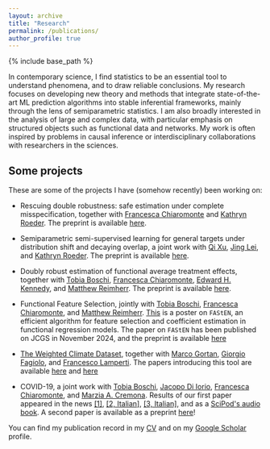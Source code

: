 ```yaml
---
layout: archive
title: "Research"
permalink: /publications/
author_profile: true
---
```


{% include base_path %}

In contemporary science, I find statistics to be an essential tool to understand phenomena, and to draw reliable conclusions. My research focuses on developing new theory and methods that integrate state-of-the-art ML prediction algorithms into stable inferential frameworks, mainly through the lens of semiparametric statistics. I am also broadly interested in the analysis of large and complex data, with particular emphasis on structured objects such as functional data and networks. My work is often inspired by problems in causal inference or interdisciplinary collaborations with researchers in the sciences.

## Some projects

These are some of the projects I have (somehow recently) been working on:

- Rescuing double robustness: safe estimation under complete misspecification, together with [Francesca Chiaromonte](https://sites.psu.edu/chiaromonte/) and [Kathryn Roeder](https://kathrynmroeder.github.io/). The preprint is available [here](https://arxiv.org/abs/2509.22446).

- Semiparametric semi-supervised learning for general targets under distribution shift and decaying overlap, a joint work with [Qi Xu](https://statsqixu.github.io/), [Jing Lei](https://www.stat.cmu.edu/~jinglei/), and [Kathryn Roeder](https://kathrynmroeder.github.io/). The preprint is available [here](https://arxiv.org/abs/2505.06452).

- Doubly robust estimation of functional average treatment effects, together with [Tobia Boschi](https://research.ibm.com/people/tobia-boschi), [Francesca Chiaromonte](https://sites.psu.edu/chiaromonte/), [Edward H. Kennedy](https://www.ehkennedy.com/), and [Matthew Reimherr](http://www.personal.psu.edu/mlr36/). The preprint is available [here](https://arxiv.org/abs/2501.06024).

- Functional Feature Selection, jointly with [Tobia Boschi](https://research.ibm.com/people/tobia-boschi), [Francesca Chiaromonte](https://sites.psu.edu/chiaromonte/), and [Matthew Reimherr](http://www.personal.psu.edu/mlr36/). [This](https://testalorenzo.github.io/files/FAStEN_poster.pdf) is a poster on `FAStEN`, an efficient algorithm for feature selection and coefficient estimation in functional regression models. The paper on `FAStEN` has been published on JCGS in November 2024, and the preprint is available [here](https://arxiv.org/abs/2303.14801)

- [The Weighted Climate Dataset](https://weightedclimatedata.streamlit.app/ 'climate'), together with [Marco Gortan](https://www.linkedin.com/in/marco-gortan/), [Giorgio Fagiolo](https://sites.google.com/view/giorgiofagiolo/home), and [Francesco Lamperti](http://www.francescolamperti.eu/). The papers introducing this tool are available [here](https://www.nature.com/articles/s41597-024-03304-1) and [here](https://www.climatechange.ai/papers/neurips2024/34)

- COVID-19, a joint work with [Tobia Boschi](https://research.ibm.com/people/tobia-boschi), [Jacopo Di Iorio](https://science.psu.edu/stat/people/jqd5830), [Francesca Chiaromonte](https://sites.psu.edu/chiaromonte/), and [Marzia A. Cremona](https://marziacremona.com/). Results of our first paper appeared in the news [[1]](https://www.psu.edu/news/research/story/staying-home-primary-care-and-limiting-contagion-hubs-may-curb-covid-19-deaths/), [[2, Italian]](https://www.ilsole24ore.com/art/covid-italia-statistica-che-analizza-prima-ondata-perche-tassi-mortalita-tanto-diversi-le-regioni-AEfHQmf), [[3, Italian]](https://www.santannapisa.it/it/news/covid-19-italia-la-statistica-fa-luce-sul-perche-la-prima-ondata-abbia-causato-tassi-di), and as a [SciPod's audio book](https://www.scipod.global/dr-marzia-cremona-using-functional-data-analysis-to-better-understand-covid-19-mortality/). A second paper is available as a preprint [here](https://arxiv.org/abs/2307.09820)!

You can find my publication record in my [CV](/files/CV_updated_Jan25.pdf) and on my [Google Scholar](https://scholar.google.com/citations?user=gDmLTJQAAAAJ&hl "Google_Scholar") profile.
